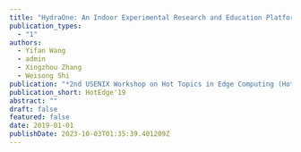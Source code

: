 ```yaml
---
title: "HydraOne: An Indoor Experimental Research and Education Platform for CAVs"
publication_types:
  - "1"
authors:
  - Yifan Wang
  - admin
  - Xingzhou Zhang
  - Weisong Shi
publication: "*2nd USENIX Workshop on Hot Topics in Edge Computing (HotEdge 19)*"
publication_short: HotEdge'19
abstract: ""
draft: false
featured: false
date: 2019-01-01
publishDate: 2023-10-03T01:35:39.401209Z
---
```

